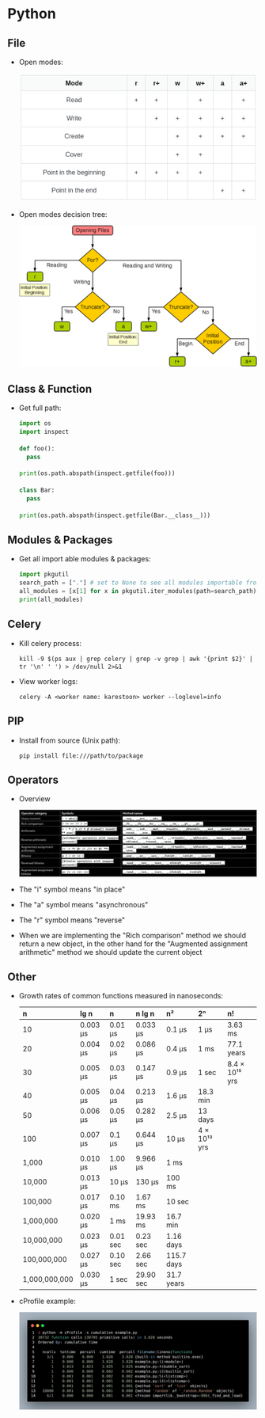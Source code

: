 # Python

## File

- Open modes:

  ![](python/file_open_modes.png)

- Open modes decision tree:

  ![](python/file_open_modes_decision_tree.png)

## Class & Function

- Get full path:

  ```python
  import os
  import inspect

  def foo():
    pass

  print(os.path.abspath(inspect.getfile(foo)))

  class Bar:
    pass

  print(os.path.abspath(inspect.getfile(Bar.__class__)))
  ```

## Modules & Packages

- Get all import able modules & packages:

  ```python
  import pkgutil
  search_path = ["."] # set to None to see all modules importable from sys.path
  all_modules = [x[1] for x in pkgutil.iter_modules(path=search_path)]
  print(all_modules)
  ```

## Celery

- Kill celery process:

  ```shell
  kill -9 $(ps aux | grep celery | grep -v grep | awk '{print $2}' | tr '\n' ' ') > /dev/null 2>&1
  ```

- View worker logs:

  ```shell
  celery -A <worker name: karestoon> worker --loglevel=info
  ```

## PIP

- Install from source (Unix path):

  ```shell
  pip install file:///path/to/package
  ```

## Operators

- Overview

  ![](python/operators.jpg)

- The "i" symbol means "in place"
- The "a" symbol means "asynchronous"
- The "r" symbol means "reverse"
- When we are implementing the "Rich comparison" method we should return a new object, in the other hand for the "Augmented assignment arithmetic" method we should update the current object

## Other

- Growth rates of common functions measured in nanoseconds:

  | n             | lg n     | n        | n lg n    | n²         | 2ⁿ           | n!             |
  | ------------- | -------- | -------- | --------- | ---------- | ------------ | -------------- |
  | 10            | 0.003 μs | 0.01 μs  | 0.033 μs  | 0.1 μs     | 1 μs         | 3.63 ms        |
  | 20            | 0.004 μs | 0.02 μs  | 0.086 μs  | 0.4 μs     | 1 ms         | 77.1 years     |
  | 30            | 0.005 μs | 0.03 μs  | 0.147 μs  | 0.9 μs     | 1 sec        | 8.4 × 10¹⁵ yrs |
  | 40            | 0.005 μs | 0.04 μs  | 0.213 μs  | 1.6 μs     | 18.3 min     |                |
  | 50            | 0.006 μs | 0.05 μs  | 0.282 μs  | 2.5 μs     | 13 days      |                |
  | 100           | 0.007 μs | 0.1 μs   | 0.644 μs  | 10 μs      | 4 × 10¹³ yrs |                |
  | 1,000         | 0.010 μs | 1.00 μs  | 9.966 μs  | 1 ms       |              |                |
  | 10,000        | 0.013 μs | 10 μs    | 130 μs    | 100 ms     |              |                |
  | 100,000       | 0.017 μs | 0.10 ms  | 1.67 ms   | 10 sec     |              |                |
  | 1,000,000     | 0.020 μs | 1 ms     | 19.93 ms  | 16.7 min   |              |                |
  | 10,000,000    | 0.023 μs | 0.01 sec | 0.23 sec  | 1.16 days  |              |                |
  | 100,000,000   | 0.027 μs | 0.10 sec | 2.66 sec  | 115.7 days |              |                |
  | 1,000,000,000 | 0.030 μs | 1 sec    | 29.90 sec | 31.7 years |              |                |

- cProfile example:

  ![](python/cprofile_example.jpg)
